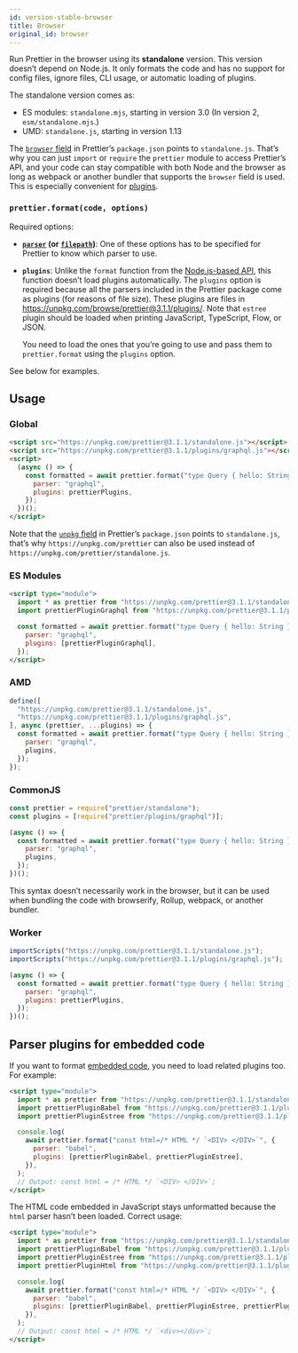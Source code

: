 ```yaml
---
id: version-stable-browser
title: Browser
original_id: browser
---
```


Run Prettier in the browser using its **standalone** version. This version doesn’t depend on Node.js. It only formats the code and has no support for config files, ignore files, CLI usage, or automatic loading of plugins.

The standalone version comes as:

- ES modules: `standalone.mjs`, starting in version 3.0 (In version 2, `esm/standalone.mjs`.)
- UMD: `standalone.js`, starting in version 1.13

The [`browser` field](https://github.com/defunctzombie/package-browser-field-spec) in Prettier’s `package.json` points to `standalone.js`. That’s why you can just `import` or `require` the `prettier` module to access Prettier’s API, and your code can stay compatible with both Node and the browser as long as webpack or another bundler that supports the `browser` field is used. This is especially convenient for [plugins](plugins.md).

### `prettier.format(code, options)`

Required options:

- **[`parser`](options.md#parser) (or [`filepath`](options.md#file-path))**: One of these options has to be specified for Prettier to know which parser to use.

- **`plugins`**: Unlike the `format` function from the [Node.js-based API](api.md#prettierformatsource--options), this function doesn’t load plugins automatically. The `plugins` option is required because all the parsers included in the Prettier package come as plugins (for reasons of file size). These plugins are files in <https://unpkg.com/browse/prettier@3.1.1/plugins/>. Note that `estree` plugin should be loaded when printing JavaScript, TypeScript, Flow, or JSON.

  You need to load the ones that you’re going to use and pass them to `prettier.format` using the `plugins` option.

See below for examples.

## Usage

### Global

```html
<script src="https://unpkg.com/prettier@3.1.1/standalone.js"></script>
<script src="https://unpkg.com/prettier@3.1.1/plugins/graphql.js"></script>
<script>
  (async () => {
    const formatted = await prettier.format("type Query { hello: String }", {
      parser: "graphql",
      plugins: prettierPlugins,
    });
  })();
</script>
```

Note that the [`unpkg` field](https://unpkg.com/#examples) in Prettier’s `package.json` points to `standalone.js`, that’s why `https://unpkg.com/prettier` can also be used instead of `https://unpkg.com/prettier/standalone.js`.

### ES Modules

```html
<script type="module">
  import * as prettier from "https://unpkg.com/prettier@3.1.1/standalone.mjs";
  import prettierPluginGraphql from "https://unpkg.com/prettier@3.1.1/plugins/graphql.mjs";

  const formatted = await prettier.format("type Query { hello: String }", {
    parser: "graphql",
    plugins: [prettierPluginGraphql],
  });
</script>
```

### AMD

```js
define([
  "https://unpkg.com/prettier@3.1.1/standalone.js",
  "https://unpkg.com/prettier@3.1.1/plugins/graphql.js",
], async (prettier, ...plugins) => {
  const formatted = await prettier.format("type Query { hello: String }", {
    parser: "graphql",
    plugins,
  });
});
```

### CommonJS

```js
const prettier = require("prettier/standalone");
const plugins = [require("prettier/plugins/graphql")];

(async () => {
  const formatted = await prettier.format("type Query { hello: String }", {
    parser: "graphql",
    plugins,
  });
})();
```

This syntax doesn’t necessarily work in the browser, but it can be used when bundling the code with browserify, Rollup, webpack, or another bundler.

### Worker

```js
importScripts("https://unpkg.com/prettier@3.1.1/standalone.js");
importScripts("https://unpkg.com/prettier@3.1.1/plugins/graphql.js");

(async () => {
  const formatted = await prettier.format("type Query { hello: String }", {
    parser: "graphql",
    plugins: prettierPlugins,
  });
})();
```

## Parser plugins for embedded code

If you want to format [embedded code](options.md#embedded-language-formatting), you need to load related plugins too. For example:

```html
<script type="module">
  import * as prettier from "https://unpkg.com/prettier@3.1.1/standalone.mjs";
  import prettierPluginBabel from "https://unpkg.com/prettier@3.1.1/plugins/babel.mjs";
  import prettierPluginEstree from "https://unpkg.com/prettier@3.1.1/plugins/estree.mjs";

  console.log(
    await prettier.format("const html=/* HTML */ `<DIV> </DIV>`", {
      parser: "babel",
      plugins: [prettierPluginBabel, prettierPluginEstree],
    }),
  );
  // Output: const html = /* HTML */ `<DIV> </DIV>`;
</script>
```

The HTML code embedded in JavaScript stays unformatted because the `html` parser hasn’t been loaded. Correct usage:

```html
<script type="module">
  import * as prettier from "https://unpkg.com/prettier@3.1.1/standalone.mjs";
  import prettierPluginBabel from "https://unpkg.com/prettier@3.1.1/plugins/babel.mjs";
  import prettierPluginEstree from "https://unpkg.com/prettier@3.1.1/plugins/estree.mjs";
  import prettierPluginHtml from "https://unpkg.com/prettier@3.1.1/plugins/html.mjs";

  console.log(
    await prettier.format("const html=/* HTML */ `<DIV> </DIV>`", {
      parser: "babel",
      plugins: [prettierPluginBabel, prettierPluginEstree, prettierPluginHtml],
    }),
  );
  // Output: const html = /* HTML */ `<div></div>`;
</script>
```
